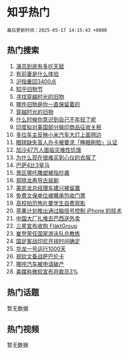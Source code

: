 # 知乎热门

`最后更新时间：2025-05-17 14:15:43 +0800`

## 热门搜索

1. [演员到底有多吃天赋](https://www.zhihu.com/search?q=%E6%BC%94%E5%91%98%E5%88%B0%E5%BA%95%E6%9C%89%E5%A4%9A%E5%90%83%E5%A4%A9%E8%B5%8B)
1. [有前妻是什么体验](https://www.zhihu.com/search?q=%E6%9C%89%E5%89%8D%E5%A6%BB%E6%98%AF%E4%BB%80%E4%B9%88%E4%BD%93%E9%AA%8C)
1. [沪指重回3400点](https://www.zhihu.com/search?q=%E6%B2%AA%E6%8C%87%E9%87%8D%E5%9B%9E3400%E7%82%B9)
1. [知乎旧物节](https://www.zhihu.com/search?q=%E7%9F%A5%E4%B9%8E%E6%97%A7%E7%89%A9%E8%8A%82)
1. [寻找穿越时光的旧物](https://www.zhihu.com/search?q=%E5%AF%BB%E6%89%BE%E7%A9%BF%E8%B6%8A%E6%97%B6%E5%85%89%E7%9A%84%E6%97%A7%E7%89%A9)
1. [哪件旧物是你一直保留着的](https://www.zhihu.com/search?q=%E5%93%AA%E4%BB%B6%E6%97%A7%E7%89%A9%E6%98%AF%E4%BD%A0%E4%B8%80%E7%9B%B4%E4%BF%9D%E7%95%99%E7%9D%80%E7%9A%84)
1. [穿越时光的旧物](https://www.zhihu.com/search?q=%E7%A9%BF%E8%B6%8A%E6%97%B6%E5%85%89%E7%9A%84%E6%97%A7%E7%89%A9)
1. [什么时候你意识到自己不年轻了呢](https://www.zhihu.com/search?q=%E4%BB%80%E4%B9%88%E6%97%B6%E5%80%99%E4%BD%A0%E6%84%8F%E8%AF%86%E5%88%B0%E8%87%AA%E5%B7%B1%E4%B8%8D%E5%B9%B4%E8%BD%BB%E4%BA%86%E5%91%A2)
1. [印度拟对美国部分输印商品征收关税](https://www.zhihu.com/search?q=%E5%8D%B0%E5%BA%A6%E6%8B%9F%E5%AF%B9%E7%BE%8E%E5%9B%BD%E9%83%A8%E5%88%86%E8%BE%93%E5%8D%B0%E5%95%86%E5%93%81%E5%BE%81%E6%94%B6%E5%85%B3%E7%A8%8E)
1. [多位车主反映小米汽车大灯上面翘边](https://www.zhihu.com/search?q=%E5%A4%9A%E4%BD%8D%E8%BD%A6%E4%B8%BB%E5%8F%8D%E6%98%A0%E5%B0%8F%E7%B1%B3%E6%B1%BD%E8%BD%A6%E5%A4%A7%E7%81%AF%E4%B8%8A%E9%9D%A2%E7%BF%98%E8%BE%B9)
1. [眼球缺失盲人办卡被要求「睁眼刷脸」认证](https://www.zhihu.com/search?q=%E7%9C%BC%E7%90%83%E7%BC%BA%E5%A4%B1%E7%9B%B2%E4%BA%BA%E5%8A%9E%E5%8D%A1%E8%A2%AB%E8%A6%81%E6%B1%82%E3%80%8C%E7%9D%81%E7%9C%BC%E5%88%B7%E8%84%B8%E3%80%8D%E8%AE%A4%E8%AF%81)
1. [加沙47万人面临灾难性饥饿](https://www.zhihu.com/search?q=%E5%8A%A0%E6%B2%9947%E4%B8%87%E4%BA%BA%E9%9D%A2%E4%B8%B4%E7%81%BE%E9%9A%BE%E6%80%A7%E9%A5%A5%E9%A5%BF)
1. [为什么现在很难买到心仪的衣服了](https://www.zhihu.com/search?q=%E4%B8%BA%E4%BB%80%E4%B9%88%E7%8E%B0%E5%9C%A8%E5%BE%88%E9%9A%BE%E4%B9%B0%E5%88%B0%E5%BF%83%E4%BB%AA%E7%9A%84%E8%A1%A3%E6%9C%8D%E4%BA%86)
1. [巴萨4比3皇马](https://www.zhihu.com/search?q=%E5%B7%B4%E8%90%A84%E6%AF%943%E7%9A%87%E9%A9%AC)
1. [景区哪吒雕塑被指抄袭](https://www.zhihu.com/search?q=%E6%99%AF%E5%8C%BA%E5%93%AA%E5%90%92%E9%9B%95%E5%A1%91%E8%A2%AB%E6%8C%87%E6%8A%84%E8%A2%AD)
1. [郑晓龙再导古装剧](https://www.zhihu.com/search?q=%E9%83%91%E6%99%93%E9%BE%99%E5%86%8D%E5%AF%BC%E5%8F%A4%E8%A3%85%E5%89%A7)
1. [美凯龙总经理车建兴被留置](https://www.zhihu.com/search?q=%E7%BE%8E%E5%87%AF%E9%BE%99%E6%80%BB%E7%BB%8F%E7%90%86%E8%BD%A6%E5%BB%BA%E5%85%B4%E8%A2%AB%E7%95%99%E7%BD%AE)
1. [免费文保单位被曝承包收门票](https://www.zhihu.com/search?q=%E5%85%8D%E8%B4%B9%E6%96%87%E4%BF%9D%E5%8D%95%E4%BD%8D%E8%A2%AB%E6%9B%9D%E6%89%BF%E5%8C%85%E6%94%B6%E9%97%A8%E7%A5%A8)
1. [高校拍恐怖片要学生自费观影](https://www.zhihu.com/search?q=%E9%AB%98%E6%A0%A1%E6%8B%8D%E6%81%90%E6%80%96%E7%89%87%E8%A6%81%E5%AD%A6%E7%94%9F%E8%87%AA%E8%B4%B9%E8%A7%82%E5%BD%B1)
1. [苹果计划推出通过脑信号控制 iPhone 的技术](https://www.zhihu.com/search?q=%E8%8B%B9%E6%9E%9C%E8%AE%A1%E5%88%92%E6%8E%A8%E5%87%BA%E9%80%9A%E8%BF%87%E8%84%91%E4%BF%A1%E5%8F%B7%E6%8E%A7%E5%88%B6%20iPhone%20%E7%9A%84%E6%8A%80%E6%9C%AF)
1. [中国大厂扎堆去巴西送外卖](https://www.zhihu.com/search?q=%E4%B8%AD%E5%9B%BD%E5%A4%A7%E5%8E%82%E6%89%8E%E5%A0%86%E5%8E%BB%E5%B7%B4%E8%A5%BF%E9%80%81%E5%A4%96%E5%8D%96)
1. [三星宣布收购 FläktGroup](https://www.zhihu.com/search?q=%E4%B8%89%E6%98%9F%E5%AE%A3%E5%B8%83%E6%94%B6%E8%B4%AD%20Fl%C3%A4ktGroup)
1. [崔登荣任国家游泳队总教练](https://www.zhihu.com/search?q=%E5%B4%94%E7%99%BB%E8%8D%A3%E4%BB%BB%E5%9B%BD%E5%AE%B6%E6%B8%B8%E6%B3%B3%E9%98%9F%E6%80%BB%E6%95%99%E7%BB%83)
1. [国足客战印尼开球时间确定](https://www.zhihu.com/search?q=%E5%9B%BD%E8%B6%B3%E5%AE%A2%E6%88%98%E5%8D%B0%E5%B0%BC%E5%BC%80%E7%90%83%E6%97%B6%E9%97%B4%E7%A1%AE%E5%AE%9A)
1. [华龙一号运行1000天](https://www.zhihu.com/search?q=%E5%8D%8E%E9%BE%99%E4%B8%80%E5%8F%B7%E8%BF%90%E8%A1%8C1000%E5%A4%A9)
1. [郑钦文备战萨巴伦卡](https://www.zhihu.com/search?q=%E9%83%91%E9%92%A6%E6%96%87%E5%A4%87%E6%88%98%E8%90%A8%E5%B7%B4%E4%BC%A6%E5%8D%A1)
1. [哪咤汽车被申请破产](https://www.zhihu.com/search?q=%E5%93%AA%E5%92%A4%E6%B1%BD%E8%BD%A6%E8%A2%AB%E7%94%B3%E8%AF%B7%E7%A0%B4%E4%BA%A7)
1. [美媒称微软宣布将裁员3%](https://www.zhihu.com/search?q=%E7%BE%8E%E5%AA%92%E7%A7%B0%E5%BE%AE%E8%BD%AF%E5%AE%A3%E5%B8%83%E5%B0%86%E8%A3%81%E5%91%983%25)

## 热门话题

暂无数据

## 热门视频

暂无数据